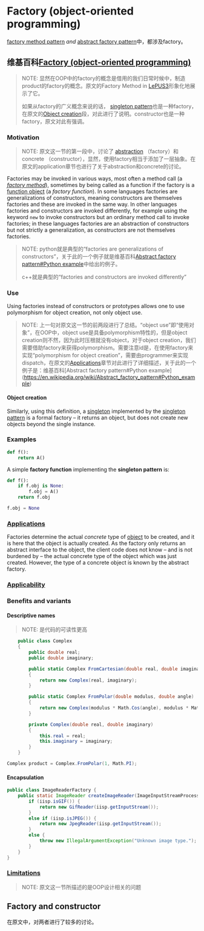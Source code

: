# Factory (object-oriented programming)

[factory method pattern](https://en.wikipedia.org/wiki/Factory_method_pattern) *and* [abstract factory pattern](https://en.wikipedia.org/wiki/Abstract_factory_pattern)中，都涉及factory。

## 维基百科[Factory (object-oriented programming)](https://en.wikipedia.org/wiki/Factory_(object-oriented_programming))



> NOTE: 显然在OOP中的factory的概念是借用的我们日常时候中，制造product的factory的概念。原文的Factory Method in [LePUS3](https://en.wikipedia.org/wiki/LePUS3)形象化地展示了它。
>
> 如果从factory的广义概念来说的话， [singleton pattern](https://en.wikipedia.org/wiki/Singleton_pattern)也是一种factory，在原文的[Object creation](https://en.wikipedia.org/wiki/Factory_(object-oriented_programming)#Object_creation)段，对此进行了说明。constructor也是一种factory，原文对此有强调。

### Motivation



> NOTE: 原文这一节的第一段中，讨论了 [abstraction](https://en.wikipedia.org/wiki/Abstraction_(computer_science)) （factory）和 concrete （constructor），显然，使用factory相当于添加了一层抽象。在原文的application章节也进行了关于abstraction和concrete的讨论。

Factories may be invoked in various ways, most often a method call (a *[factory method](https://en.wikipedia.org/wiki/Factory_method)*), sometimes by being called as a function if the factory is a [function object](https://en.wikipedia.org/wiki/Function_object) (a *factory function*). In some languages factories are generalizations of constructors, meaning constructors are themselves factories and these are invoked in the same way. In other languages factories and constructors are invoked differently, for example using the keyword `new` to invoke constructors but an ordinary method call to invoke factories; in these languages factories are an abstraction of constructors but not strictly a generalization, as constructors are not themselves factories.

> NOTE: python就是典型的“factories are generalizations of constructors”，关于此的一个例子就是维基百科[Abstract factory pattern#Python example](https://en.wikipedia.org/wiki/Abstract_factory_pattern#Python_example)中给出的例子。
>
> c++就是典型的“factories and constructors are invoked differently”

### Use



Using factories instead of constructors or prototypes allows one to use polymorphism for object creation, not only object use.

> NOTE: 上一句对原文这一节的前两段进行了总结。“object use”即“使用对象”，在OOP中，object use是具备polymorphism特性的，但是object creation则不然，因为此时压根就没有object，对于object creation，我们需要借助factory来获得polymorphism。需要注意id是，在使用factory来实现“polymorphism for object creation”，需要由programmer来实现dispatch，在原文的[Applications](https://en.wikipedia.org/wiki/Factory_(object-oriented_programming)#Applications)章节对此进行了详细描述，关于此的一个例子是：维基百科[Abstract factory pattern#Python example](https://en.wikipedia.org/wiki/Abstract_factory_pattern#Python_example)



#### Object creation

Similarly, using this definition, a [singleton](https://en.wikipedia.org/wiki/Singleton_(mathematics)) implemented by the [singleton pattern](https://en.wikipedia.org/wiki/Singleton_pattern) is a formal factory – it returns an object, but does not create new objects beyond the single instance.

### Examples

```python
def f():
    return A()
```

A simple **factory function** implementing the **singleton pattern** is:

```python
def f():
    if f.obj is None:
        f.obj = A()
    return f.obj

f.obj = None
```



### [Applications](https://en.wikipedia.org/wiki/Factory_(object-oriented_programming)#Applications)

Factories determine the actual *concrete* type of [object](https://en.wikipedia.org/wiki/Object_(computer_science)) to be created, and it is here that the object is actually created. As the factory only returns an abstract interface to the object, the client code does not know – and is not burdened by – the actual concrete type of the object which was just created. However, the type of a concrete object is known by the abstract factory. 

### [Applicability](https://en.wikipedia.org/wiki/Factory_(object-oriented_programming)#Applicability)

### Benefits and variants

#### Descriptive names

> NOTE: 是代码的可读性更高

```c#
    public class Complex
    {
        public double real;
        public double imaginary;

        public static Complex FromCartesian(double real, double imaginary)
        {
            return new Complex(real, imaginary);
        }

        public static Complex FromPolar(double modulus, double angle)
        {
            return new Complex(modulus * Math.Cos(angle), modulus * Math.Sin(angle));
        }

        private Complex(double real, double imaginary)
        {
            this.real = real;
            this.imaginary = imaginary;
        }
    }

Complex product = Complex.FromPolar(1, Math.PI);
```

#### Encapsulation

```java
public class ImageReaderFactory {
    public static ImageReader createImageReader(ImageInputStreamProcessor iisp) {
        if (iisp.isGIF()) {
            return new GifReader(iisp.getInputStream());
        }
        else if (iisp.isJPEG()) {
            return new JpegReader(iisp.getInputStream());
        }
        else {
            throw new IllegalArgumentException("Unknown image type.");
        }
    }
}
```

### [Limitations](https://en.wikipedia.org/wiki/Factory_(object-oriented_programming)#Limitations)

> NOTE: 原文这一节所描述的是OOP设计相关的问题



## Factory and constructor

在原文中，对两者进行了较多的讨论。